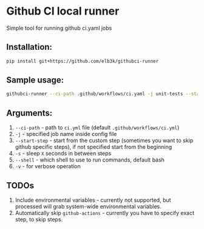 # Github CI local runner
Simple tool for running github ci.yaml jobs

## Installation:
```bash
pip install git+https://github.com/elb3k/githubci-runner
```

## Sample usage:
```bash
githubci-runner --ci-path .github/workflows/ci.yaml -j unit-tests --start-step "Set up Postgres" -v
```

## Arguments:
1. `--ci-path` - path to `ci.yml` file (default `.github/workflows/ci.yml`)
2. `-j` - specified job name inside config file
3. `--start-step` - start from the custom step (sometimes you want to skip github specific steps), if not specified start from the beginning
4. `-s` - sleep `X` seconds in between steps
5. `--shell` - which shell to use to run commands, default bash
6. `-v` - for verbose operation

## TODOs
1. Include environmental variables - currently not supported, but processed will grab system-wide environmental variables.
2. Automatically skip `github-actions` - currently you have to specify exact step, to skip steps.